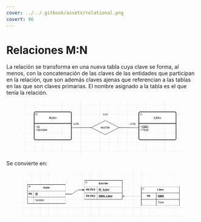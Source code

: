 ```yaml
---
cover: ../../.gitbook/assets/relational.png
coverY: 96
---
```


# Relaciones M:N

La relación se transforma en una nueva tabla cuya clave se forma, al menos, con la concatenación de las claves de las entidades que participan en la relación, que son además claves ajenas que referencian a las tablas en las que son claves primarias. El nombre asignado a la tabla es el que tenía la relación.

<figure><img src="../../.gitbook/assets/image (114).png" alt=""><figcaption></figcaption></figure>

Se convierte en:

<figure><img src="../../.gitbook/assets/image (115).png" alt=""><figcaption></figcaption></figure>
